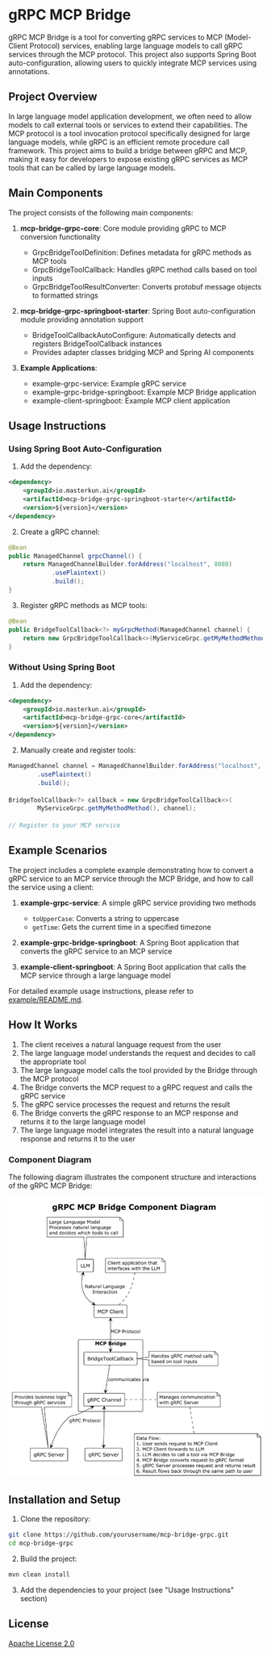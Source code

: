 # gRPC MCP Bridge

gRPC MCP Bridge is a tool for converting gRPC services to MCP (Model-Client Protocol) services, enabling large language models to call gRPC services through the MCP protocol. This project also supports Spring Boot auto-configuration, allowing users to quickly integrate MCP services using annotations.

## Project Overview

In large language model application development, we often need to allow models to call external tools or services to extend their capabilities. The MCP protocol is a tool invocation protocol specifically designed for large language models, while gRPC is an efficient remote procedure call framework. This project aims to build a bridge between gRPC and MCP, making it easy for developers to expose existing gRPC services as MCP tools that can be called by large language models.

## Main Components

The project consists of the following main components:

1. **mcp-bridge-grpc-core**: Core module providing gRPC to MCP conversion functionality
   - GrpcBridgeToolDefinition: Defines metadata for gRPC methods as MCP tools
   - GrpcBridgeToolCallback: Handles gRPC method calls based on tool inputs
   - GrpcBridgeToolResultConverter: Converts protobuf message objects to formatted strings

2. **mcp-bridge-grpc-springboot-starter**: Spring Boot auto-configuration module providing annotation support
   - BridgeToolCallbackAutoConfigure: Automatically detects and registers BridgeToolCallback instances
   - Provides adapter classes bridging MCP and Spring AI components

3. **Example Applications**:
   - example-grpc-service: Example gRPC service
   - example-grpc-bridge-springboot: Example MCP Bridge application
   - example-client-springboot: Example MCP client application

## Usage Instructions

### Using Spring Boot Auto-Configuration

1. Add the dependency:

```xml
<dependency>
    <groupId>io.masterkun.ai</groupId>
    <artifactId>mcp-bridge-grpc-springboot-starter</artifactId>
    <version>${version}</version>
</dependency>
```

2. Create a gRPC channel:

```java
@Bean
public ManagedChannel grpcChannel() {
    return ManagedChannelBuilder.forAddress("localhost", 8080)
            .usePlaintext()
            .build();
}
```

3. Register gRPC methods as MCP tools:

```java
@Bean
public BridgeToolCallback<?> myGrpcMethod(ManagedChannel channel) {
    return new GrpcBridgeToolCallback<>(MyServiceGrpc.getMyMethodMethod(), channel);
}
```

### Without Using Spring Boot

1. Add the dependency:

```xml
<dependency>
    <groupId>io.masterkun.ai</groupId>
    <artifactId>mcp-bridge-grpc-core</artifactId>
    <version>${version}</version>
</dependency>
```

2. Manually create and register tools:

```java
ManagedChannel channel = ManagedChannelBuilder.forAddress("localhost", 8080)
        .usePlaintext()
        .build();

BridgeToolCallback<?> callback = new GrpcBridgeToolCallback<>(
        MyServiceGrpc.getMyMethodMethod(), channel);

// Register to your MCP service
```

## Example Scenarios

The project includes a complete example demonstrating how to convert a gRPC service to an MCP service through the MCP Bridge, and how to call the service using a client:

1. **example-grpc-service**: A simple gRPC service providing two methods
   - `toUpperCase`: Converts a string to uppercase
   - `getTime`: Gets the current time in a specified timezone

2. **example-grpc-bridge-springboot**: A Spring Boot application that converts the gRPC service to an MCP service

3. **example-client-springboot**: A Spring Boot application that calls the MCP service through a large language model

For detailed example usage instructions, please refer to [example/README.md](example/README.md).

## How It Works

1. The client receives a natural language request from the user
2. The large language model understands the request and decides to call the appropriate tool
3. The large language model calls the tool provided by the Bridge through the MCP protocol
4. The Bridge converts the MCP request to a gRPC request and calls the gRPC service
5. The gRPC service processes the request and returns the result
6. The Bridge converts the gRPC response to an MCP response and returns it to the large language model
7. The large language model integrates the result into a natural language response and returns it to the user

### Component Diagram

The following diagram illustrates the component structure and interactions of the gRPC MCP Bridge:

![Component Diagram](uml/component-diagram.puml.png)

## Installation and Setup

1. Clone the repository:

```bash
git clone https://github.com/yourusername/mcp-bridge-grpc.git
cd mcp-bridge-grpc
```

2. Build the project:

```bash
mvn clean install
```

3. Add the dependencies to your project (see "Usage Instructions" section)

## License

[Apache License 2.0](LICENSE)
